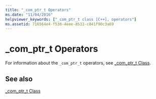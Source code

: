```yaml
---
title: "_com_ptr_t Operators"
ms.date: "11/04/2016"
helpviewer_keywords: ["_com_ptr_t class [C++], operators"]
ms.assetid: 716564e4-f538-4eee-8532-c841f90c3a69
---
```

# _com_ptr_t Operators

For information about the `_com_ptr_t` operators, see [_com_ptr_t Class](../cpp/com-ptr-t-class.md).

## See also

[_com_ptr_t Class](../cpp/com-ptr-t-class.md)
